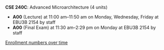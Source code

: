 **CSE 240C**: Advanced Microarchitecture (4 units)

- **A00** (Lecture) at 11:00 am–11:50 am on Monday, Wednesday, Friday at EBU3B 2154 by staff
- **A00** (Final Exam) at 11:30 am–2:29 pm on Monday at EBU3B 2154 by staff

[Enrollment numbers over time](./CSE240C.tsv)
